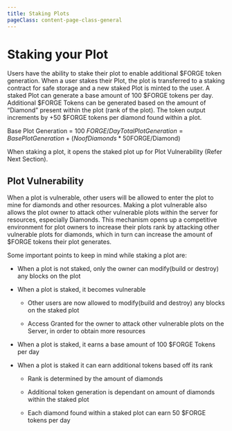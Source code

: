 ```yaml
---
title: Staking Plots
pageClass: content-page-class-general
---
```

# Staking your Plot

Users have the ability to stake their plot to enable additional $FORGE token generation. When a user stakes their Plot, the plot is transferred to a staking contract for safe storage and a new staked Plot is minted to the user.
A staked Plot can generate a base amount of 100 $FORGE tokens per day. Additional $FORGE Tokens can be generated based on the amount of “Diamond” present within the plot (rank of the plot). The token output increments by +50  $FORGE tokens per diamond found within a plot.

Base Plot Generation = 100 $FORGE/Day
Total Plot Generation = Base Plot Generation + (No of Diamonds * 50$FORGE/Diamond)

When staking a plot, it opens the staked plot up for  Plot Vulnerability (Refer Next Section).

## Plot Vulnerability

When a plot is vulnerable, other users will be allowed to enter the plot to mine for diamonds and other resources. Making a plot vulnerable also allows the plot owner to attack other vulnerable plots within the server for resources, especially Diamonds.
This mechanism opens up a competitive environment for plot owners to increase their plots rank by attacking other vulnerable plots for diamonds, which in turn can increase the amount of $FORGE tokens their plot generates.

Some important points to keep in mind while staking a plot are:
* When a plot is not staked, only the owner can modify(build or destroy) any blocks on the plot

* When a plot is staked, it becomes vulnerable

  * Other users are now allowed to modify(build and destroy) any blocks on the staked plot

  * Access Granted for the owner to attack other vulnerable plots on the Server, in order to obtain more resources

* When a plot is staked, it earns a base amount of 100 $FORGE Tokens per day

* When a plot is staked it can earn additional tokens based off its rank

  * Rank is determined by the amount of diamonds

  * Additional token generation is dependant on amount of diamonds within the staked plot

  * Each diamond found within a staked plot can earn 50 $FORGE tokens per day

